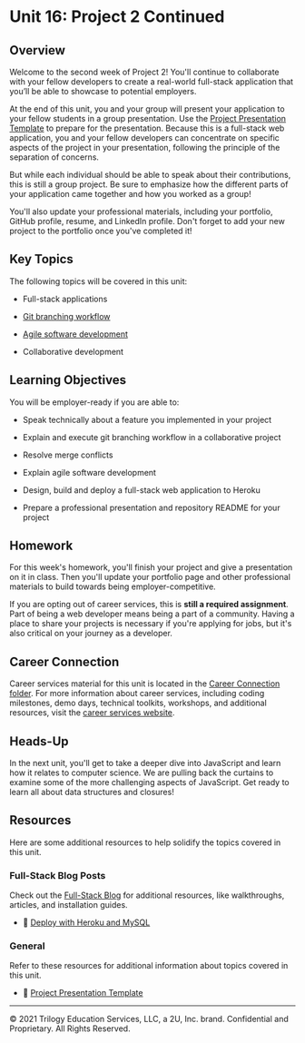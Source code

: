 # Unit 16: Project 2 Continued

## Overview

Welcome to the second week of Project 2! You'll continue to collaborate with your fellow developers to create a real-world full-stack application that you’ll be able to showcase to potential employers.

At the end of this unit, you and your group will present your application to your fellow students in a group presentation. Use the [Project Presentation Template](https://docs.google.com/presentation/d/10QaO9KH8HtUXj__81ve0SZcpO5DbMbqqQr4iPpbwKks/edit?usp=sharing) to prepare for the presentation.  Because this is a full-stack web application, you and your fellow developers can concentrate on specific aspects of the project in your presentation, following the principle of the separation of concerns.

But while each individual should be able to speak about their contributions, this is still a group project. Be sure to emphasize how the different parts of your application came together and how you worked as a group!

You'll also update your professional materials, including your portfolio, GitHub profile, resume, and LinkedIn profile. Don't forget to add your new project to the portfolio once you've completed it!

## Key Topics

The following topics will be covered in this unit:

* Full-stack applications

* [Git branching workflow](https://git-scm.com/book/en/v2/Git-Branching-Branching-Workflows)

* [Agile software development](https://en.wikipedia.org/wiki/Agile_software_development)

* Collaborative development

## Learning Objectives

You will be employer-ready if you are able to:

* Speak technically about a feature you implemented in your project

* Explain and execute git branching workflow in a collaborative project

* Resolve merge conflicts

* Explain agile software development

* Design, build and deploy a full-stack web application to Heroku

* Prepare a professional presentation and repository README for your project

## Homework

For this week's homework, you'll finish your project and give a presentation on it in class. Then you'll update your portfolio page and other professional materials to build towards being employer-competitive.

If you are opting out of career services, this is **still a required assignment**. Part of being a web developer means being a part of a community. Having a place to share your projects is necessary if you're applying for jobs, but it's also critical on your journey as a developer.

## Career Connection

Career services material for this unit is located in the [Career Connection folder](./04-Career-Connection/README.md). For more information about career services, including coding milestones, demo days, technical toolkits, workshops, and additional resources, visit the [career services website](https://careernetwork.2u.com/?utm_medium=Academics&utm_source=boot_camp/).

## Heads-Up

In the next unit, you'll get to take a deeper dive into JavaScript and learn how it relates to computer science. We are pulling back the curtains to examine some of the more challenging aspects of JavaScript. Get ready to learn all about data structures and closures!

## Resources

Here are some additional resources to help solidify the topics covered in this unit.

### Full-Stack Blog Posts

Check out the [Full-Stack Blog](https://coding-boot-camp.github.io/full-stack/) for additional resources, like walkthroughs, articles, and installation guides.

  * 📖 [Deploy with Heroku and MySQL](https://coding-boot-camp.github.io/full-stack/heroku/deploy-with-heroku-and-mysql)

### General

Refer to these resources for additional information about topics covered in this unit.

  * 📖 [Project Presentation Template](https://docs.google.com/presentation/d/10QaO9KH8HtUXj__81ve0SZcpO5DbMbqqQr4iPpbwKks/edit?usp=sharing) 

---
© 2021 Trilogy Education Services, LLC, a 2U, Inc. brand. Confidential and Proprietary. All Rights Reserved.
